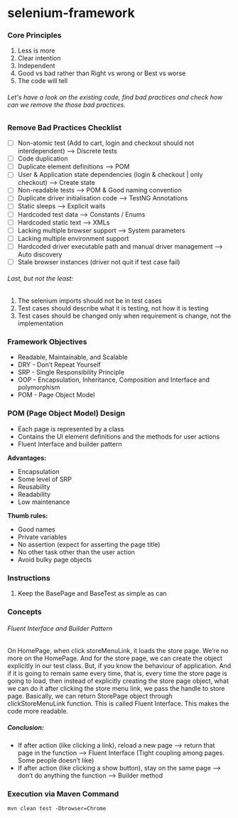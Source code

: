 # selenium-framework

### Core Principles
1. Less is more
2. Clear intention
3. Independent
4. Good vs bad rather than Right vs wrong or Best vs worse
5. The code will tell


###### Let's have a look on the existing code, find bad practices and check how can we remove the those bad practices. 

### Remove Bad Practices Checklist
- [ ] Non-atomic test (Add to cart, login and checkout should not interdependent) —> Discrete tests
- [ ] Code duplication
- [ ] Duplicate element definitions —> POM
- [ ] User & Application state dependencies (login & checkout | only checkout) —> Create state
- [ ] Non-readable tests —> POM & Good naming convention
- [ ] Duplicate driver initialisation code —> TestNG Annotations
- [ ] Static sleeps —> Explicit waits
- [ ] Hardcoded test data —> Constants / Enums
- [ ] Hardcoded static text —> XMLs
- [ ] Lacking multiple browser support —> System parameters
- [ ] Lacking multiple environment support
- [ ] Hardcoded driver executable path and manual driver management —> Auto discovery
- [ ] Stale browser instances (driver not quit if test case fail)

###### Last, but not the least:

1. The selenium imports should not be in test cases
2. Test cases should describe what it is testing, not how it is testing
3. Test cases should be changed only when requirement is change, not the implementation

### Framework Objectives
- Readable, Maintainable, and Scalable
- DRY - Don’t Repeat Yourself
- SRP - Single Responsibility Principle
- OOP - Encapsulation, Inheritance, Composition and Interface and polymorphism
- POM - Page Object Model

### POM (Page Object Model) Design
- Each page is represented by a class
- Contains the UI element definitions and the methods for user actions
- Fluent Interface and builder pattern

**Advantages:**
- Encapsulation
- Some level of SRP
- Reusability
- Readability
- Low maintenance

**Thumb rules:**
- Good names
- Private variables
- No assertion (expect for asserting the page title)
- No other task other than the user action
- Avoid bulky page objects



### Instructions
1. Keep the BasePage and BaseTest as simple as can

### Concepts
###### Fluent Interface and Builder Pattern

On HomePage, when click storeMenuLink, it loads the store page. We’re no more on the HomePage. And for the store page, we can create the object explicitly in our test class. But, if you know the behaviour of application. And if it is going to remain same every time, that is, every time the store page is going to load, then instead of explicitly creating the store page object, what we can do it after clicking the store menu link, we pass the handle to store page. Basically, we can return StorePage object through clickStoreMenuLink function. This is called Fluent Interface. This makes the code more readable.

##### Conclusion:
- If after action (like clicking a link), reload a new page —> return that page in the function —> Fluent Interface (Tight coupling among pages. Some people doesn’t like)
- If after action (like clicking a show button), stay on the same page —> don’t do anything the function —> Builder method

### Execution via Maven Command
`mvn clean test -Dbrowser=Chrome`
